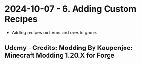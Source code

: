 # 2024-10-07 - 6. Adding Custom Recipes
* Adding recipes on items and ores in game.
## Udemy - Credits: Modding By Kaupenjoe: Minecraft Modding 1.20.X for Forge
